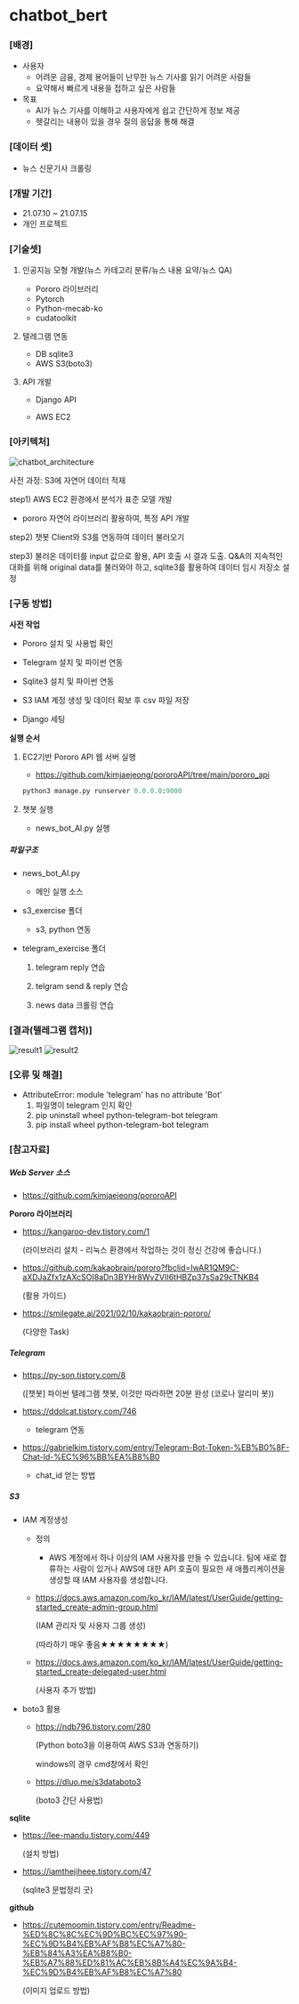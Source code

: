 # chatbot_bert

### [배경]

- 사용자
  - 어려운 금융, 경제 용어들이 난무한 뉴스 기사를 읽기 어려운 사람들
  - 요약해서 빠르게 내용을 접하고 싶은 사람들
- 목표
  - AI가 뉴스 기사를 이해하고 사용자에게 쉽고 간단하게 정보 제공
  - 헷갈리는 내용이 있을 경우 질의 응답을 통해 해결



### [데이터 셋]

- 뉴스 신문기사 크롤링

### [개발 기간]

- 21.07.10 ~ 21.07.15
- 개인 프로젝트

### [**기술셋**]

1. 인공지능 모형 개발(뉴스 카테고리 분류/뉴스 내용 요약/뉴스 QA)
   - Pororo 라이브러리
   - Pytorch
   - Python-mecab-ko
   - cudatoolkit

2. 텔레그램 연동

   - DB sqlite3
   - AWS S3(boto3)

3. API 개발

   - Django API

   - AWS EC2



### [**아키텍처**]

![chatbot_architecture](https://user-images.githubusercontent.com/47164355/125904683-7d46a0aa-077b-42ae-8a2a-c890586cfb34.PNG)



사전 과정: S3에 자연어 데이터 적재

step1) AWS EC2 환경에서 분석가 표준 모델 개발

- pororo 자연어 라이브러리 활용하여, 특정 API 개발

step2) 챗봇 Client와 S3를 연동하여 데이터 불러오기

step3) 불러온 데이터를 input 값으로 활용, API 호출 시 결과 도출. Q&A의 지속적인 대화를 위해 original data를 불러와야 하고, sqlite3를 활용하여 데이터 임시 저장소 설정



### [구동 방법]

**사전 작업**

- Pororo 설치 및 사용법 확인

- Telegram 설치 및 파이썬 연동

- Sqlite3 설치 및 파이썬 연동
- S3 IAM 계정 생성 및 데이터 확보 후 csv 파일 저장
- Django 세팅

**실행 순서**

1. EC2기반 Pororo API 웹 서버 실행

   - https://github.com/kimjaejeong/pororoAPI/tree/main/pororo_api

   ```python
   python3 manage.py runserver 0.0.0.0:9000
   ```

2. 챗봇 실행

   - news_bot_AI.py 실행

##### 파일구조

- news_bot_AI.py
  - 메인 실행 소스

- s3_exercise 폴더

  - s3, python 연동

- telegram_exercise 폴더

  01) telegram reply 연습

  02) telgram send & reply 연습

  03) news data 크롤링 연습 



### [결과(텔레그램 캡처)]

![result1](https://user-images.githubusercontent.com/47164355/127099586-0126e153-00c6-4339-ab34-60e69d59c2ac.jpg)
![result2](https://user-images.githubusercontent.com/47164355/127099592-09ba8116-7570-4e65-b97d-22b44dc9d374.jpg)



### [오류 및 해결]

- AttributeError: module 'telegram' has no attribute 'Bot'
  1. 파일명이 telegram 인지 확인
  2. pip uninstall wheel python-telegram-bot telegram
  3. pip install wheel python-telegram-bot telegram





### [참고자료]

##### **Web Server 소스**

- https://github.com/kimjaejeong/pororoAPI

**Pororo 라이브러리**

- https://kangaroo-dev.tistory.com/1 

  (라이브러리 설치 - 리눅스 환경에서 작업하는 것이 정신 건강에 좋습니다.)

- https://github.com/kakaobrain/pororo?fbclid=IwAR1QM9C-aXDJaZfx1zAXcSOI8aDn3BYHr8WvZVII6tHBZp37sSa29cTNKB4

  (활용 가이드)

- https://smilegate.ai/2021/02/10/kakaobrain-pororo/

  (다양한 Task)

##### Telegram

- https://py-son.tistory.com/8

  ([챗봇] 파이썬 텔레그램 챗봇, 이것만 따라하면 20분 완성 (코로나 알리미 봇))

- https://ddolcat.tistory.com/746
  - telegram 연동
- https://gabrielkim.tistory.com/entry/Telegram-Bot-Token-%EB%B0%8F-Chat-Id-%EC%96%BB%EA%B8%B0
  - chat_id 얻는 방법

##### S3

- IAM 계정생성

  - 정의

    - AWS 계정에서 하나 이상의 IAM 사용자를 만들 수 있습니다. 팀에 새로 합류하는 사람이 있거나 AWS에 대한 API 호출이 필요한 새 애플리케이션을 생성할 때 IAM 사용자를 생성합니다.

  - https://docs.aws.amazon.com/ko_kr/IAM/latest/UserGuide/getting-started_create-admin-group.html

    (IAM 관리자 및 사용자 그룹 생성)

    (따라하기 매우 좋음★★★★★★★★)

  - https://docs.aws.amazon.com/ko_kr/IAM/latest/UserGuide/getting-started_create-delegated-user.html

    (사용자 추가 방법)

- boto3 활용

  - https://ndb796.tistory.com/280

    (Python boto3을 이용하여 AWS S3과 연동하기)

    windows의 경우 cmd창에서 확인

  - https://dluo.me/s3databoto3

    (boto3 간단 사용법)

**sqlite**

- https://lee-mandu.tistory.com/449

  (설치 방법)

- https://iamthejiheee.tistory.com/47

  (sqlite3 문법정리 굿)

**github**

- https://cutemoomin.tistory.com/entry/Readme-%ED%8C%8C%EC%9D%BC%EC%97%90-%EC%9D%B4%EB%AF%B8%EC%A7%80-%EB%84%A3%EA%B8%B0-%EB%A7%88%ED%81%AC%EB%8B%A4%EC%9A%B4-%EC%9D%B4%EB%AF%B8%EC%A7%80

  (이미지 업로드 방법)

